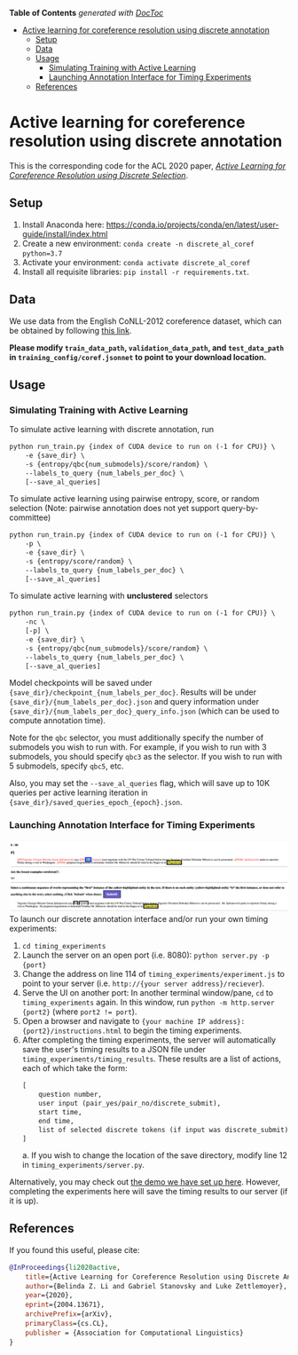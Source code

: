 <!-- START doctoc generated TOC please keep comment here to allow auto update -->
<!-- DON'T EDIT THIS SECTION, INSTEAD RE-RUN doctoc TO UPDATE -->
**Table of Contents**  *generated with [DocToc](https://github.com/thlorenz/doctoc)*

- [Active learning for coreference resolution using discrete annotation](#active-learning-for-coreference-resolution-using-discrete-annotation)
  - [Setup](#setup)
  - [Data](#data)
  - [Usage](#usage)
    - [Simulating Training with Active Learning](#simulating-training-with-active-learning)
    - [Launching Annotation Interface for Timing Experiments](#launching-annotation-interface-for-timing-experiments)
  - [References](#references)

<!-- END doctoc generated TOC please keep comment here to allow auto update -->

# Active learning for coreference resolution using discrete annotation
This is the corresponding code for the ACL 2020 paper, [*Active Learning for Coreference Resolution using Discrete Selection*](https://arxiv.org/abs/2004.13671).

## Setup
1. Install Anaconda here: https://conda.io/projects/conda/en/latest/user-guide/install/index.html
2. Create a new environment: `conda create -n discrete_al_coref python=3.7`
3. Activate your environment: `conda activate discrete_al_coref`
4. Install all requisite libraries: `pip install -r requirements.txt`.


## Data
We use data from the English CoNLL-2012 coreference dataset, which can be obtained by following [this link](http://conll.cemantix.org/2012/introduction.html).

**Please modify `train_data_path`, `validation_data_path`, and `test_data_path` in `training_config/coref.jsonnet` to point to your download location.**


## Usage
### Simulating Training with Active Learning
To simulate active learning with discrete annotation, run
```console
python run_train.py {index of CUDA device to run on (-1 for CPU)} \
    -e {save_dir} \
    -s {entropy/qbc{num_submodels}/score/random} \
    --labels_to_query {num_labels_per_doc} \
    [--save_al_queries]
``` 

To simulate active learning using pairwise entropy, score, or random selection
(Note: pairwise annotation does not yet support query-by-committee)
```console
python run_train.py {index of CUDA device to run on (-1 for CPU)} \
    -p \
    -e {save_dir} \
    -s {entropy/score/random} \
    --labels_to_query {num_labels_per_doc} \
    [--save_al_queries]
```

To simulate active learning with **unclustered** selectors
```console
python run_train.py {index of CUDA device to run on (-1 for CPU)} \
    -nc \
    [-p] \
    -e {save_dir} \
    -s {entropy/qbc{num_submodels}/score/random} \
    --labels_to_query {num_labels_per_doc} \
    [--save_al_queries]
```

Model checkpoints will be saved under `{save_dir}/checkpoint_{num_labels_per_doc}`. Results will be under `{save_dir}/{num_labels_per_doc}.json` and query information under `{save_dir}/{num_labels_per_doc}_query_info.json` (which can be used to compute annotation time).

Note for the `qbc` selector, you must additionally specify the number of submodels you wish to run with. For example, if you wish to run with 3 submodels, you should specify `qbc3` as the selector. If you wish to run with 5 submodels, specify `qbc5`, etc.

Also, you may set the `--save_al_queries` flag, which will save up to 10K queries per active learning iteration in `{save_dir}/saved_queries_epoch_{epoch}.json`.


### Launching Annotation Interface for Timing Experiments
![Annotation Interface Screenshot](interface_screenshot.png)
To launch our discrete annotation interface and/or run your own timing experiments:
1. `cd timing_experiments`
2. Launch the server on an open port (i.e. 8080): `python server.py -p {port}`
3. Change the address on line 114 of `timing_experiments/experiment.js` to point to your server (i.e. `http://{your server address}/reciever`).
3. Serve the UI on another port: In another terminal window/pane, `cd` to `timing_experiments` again. In this window, run `python -m http.server {port2}` (where `port2 != port`).
4. Open a browser and navigate to `{your machine IP address}:{port2}/instructions.html` to begin the timing experiments.
5. After completing the timing experiments, the server will automatically save the user's timing results to a JSON file under `timing_experiments/timing_results`. These results are a list of actions, each of which take the form:
    ```
    [
        question number,
        user input (pair_yes/pair_no/discrete_submit),
        start time,
        end time,
        list of selected discrete tokens (if input was discrete_submit)
    ]
    ```
    a. If you wish to change the location of the save directory, modify line 12 in `timing_experiments/server.py`.

Alternatively, you may check out [the demo we have set up here](https://belindal.github.io/timing_experiments/). However, completing the experiments here will save the timing results to our server (if it is up).


## References
If you found this useful, please cite:
```bibtex
@InProceedings{li2020active,
    title={Active Learning for Coreference Resolution using Discrete Annotation},
    author={Belinda Z. Li and Gabriel Stanovsky and Luke Zettlemoyer},
    year={2020},
    eprint={2004.13671},
    archivePrefix={arXiv},
    primaryClass={cs.CL},
    publisher = {Association for Computational Linguistics}
}
```
